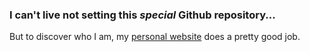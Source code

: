 ### I can't live not setting this _special_ Github repository...

But to discover who I am, my [personal website](https://fabiofranchino.com) does a pretty good job.
